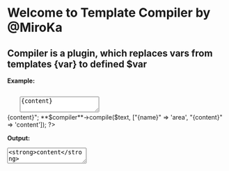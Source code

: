 # Welcome to Template Compiler by @MiroKa

## Compiler is a plugin, which replaces vars from templates **{var}** to defined **$var**

**Example:**

<code>    
    <textarea name="{name}">{content}</textarea >    
</code>    

<?php
use Lora\Compiler\Compiler;
**$compiler** = new Compiler();
**$text** = "<textarea name='{name}'>{content}</textarea>";
**$compiler**->compile($text, ["{name}" => 'area', "{content}" => 'content']);
?>

**Output:**
<code>    
    <textarea name="**area**">**content**</textarea>    
</code>
